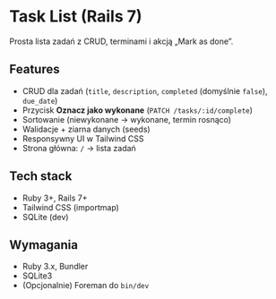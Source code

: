 # Task List (Rails 7)

Prosta lista zadań z CRUD, terminami i akcją „Mark as done”.

## Features
- CRUD dla zadań (`title`, `description`, `completed` (domyślnie `false`), `due_date`)
- Przycisk **Oznacz jako wykonane** (`PATCH /tasks/:id/complete`)
- Sortowanie (niewykonane → wykonane, termin rosnąco)
- Walidacje + ziarna danych (seeds)
- Responsywny UI w Tailwind CSS
- Strona główna: `/` → lista zadań

## Tech stack
- Ruby 3+, Rails 7+
- Tailwind CSS (importmap)
- SQLite (dev)

## Wymagania
- Ruby 3.x, Bundler
- SQLite3
- (Opcjonalnie) Foreman do `bin/dev`
